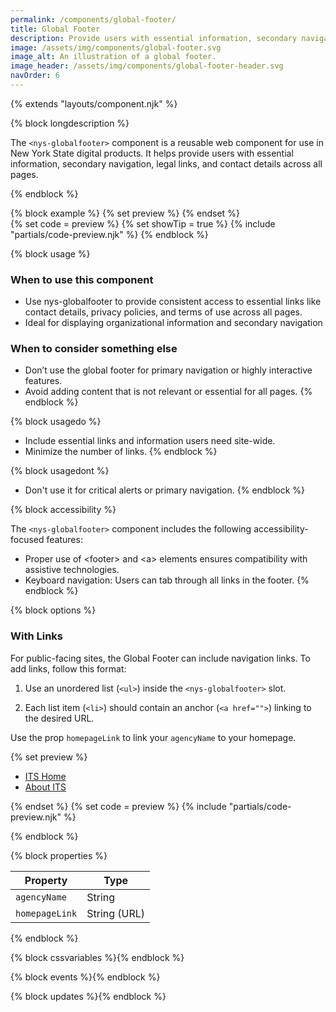 ```yaml
---
permalink: /components/global-footer/
title: Global Footer
description: Provide users with essential information, secondary navigation, legal links, and contact details across all pages.
image: /assets/img/components/global-footer.svg
image_alt: An illustration of a global footer.
image_header: /assets/img/components/global-footer-header.svg
navOrder: 6
---
```


{% extends "layouts/component.njk" %}

{% block longdescription %}

The `<nys-globalfooter>` component is a reusable web component for use in New York State digital products. It helps provide users with essential information, secondary navigation, legal links, and contact details across all pages.

{% endblock %}

{% block example %}
  {% set preview %}
<nys-globalfooter agencyName="Office of Information Technology Services">
</nys-globalfooter>{% endset %}  
  {% set code = preview %}
  {% set showTip = true %}
  {% include "partials/code-preview.njk" %}
{% endblock %}

{% block usage %}

### When to use this component
 - Use nys-globalfooter to provide consistent access to essential links like contact details, privacy policies, and terms of use across all pages.
 - Ideal for displaying organizational information and secondary navigation
 ### When to consider something else
 - Don’t use the global footer for primary navigation or highly interactive features.
 - Avoid adding content that is not relevant or essential for all pages.
{% endblock %}

{% block usagedo %}

 - Include essential links and information users need site-wide.
 - Minimize the number of links.
{% endblock %}

{% block usagedont %}

  - Don't use it for critical alerts or primary navigation.
{% endblock %}

{% block accessibility %}

The `<nys-globalfooter>` component includes the following accessibility-focused features:

 - Proper use of &lt;footer&gt; and &lt;a&gt; elements ensures compatibility with assistive technologies.
 - Keyboard navigation: Users can tab through all links in the footer.
{% endblock %}

{% block options %}

### With Links
For public-facing sites, the Global Footer can include navigation links. To add links, follow this format:

1. Use an unordered list (`<ul>`) inside the `<nys-globalfooter>` slot. 

2. Each list item (`<li>`) should contain an anchor (`<a href="">`) linking to the desired URL.

Use the prop `homepageLink` to link your `agencyName` to your homepage.

  {% set preview %}<nys-globalfooter agencyName="Office of Information Technology Services" homepageLink="https://ny.gov">
  <ul>
    <li><a href="https://its.ny.gov">ITS Home</a></li>
    <li><a href="https://its.ny.gov/about">About ITS</a></li>
  </ul>
</nys-globalfooter>{% endset %}
  {% set code = preview %}
  {% include "partials/code-preview.njk" %}

{% endblock %}

{% block properties %}

| Property       | Type         |
|----------------|--------------|
| `agencyName`   | String       |
| `homepageLink` | String (URL) |

{% endblock %}

{% block cssvariables %}{% endblock %}

{% block events %}{% endblock %}

{% block updates %}{% endblock %}
